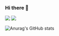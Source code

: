 ### Hi there 👋


<img src="https://img.shields.io/badge/java-007396?style=flat&logo=java&logoColor=FFCD11"/>
<img src="https://img.shields.io/badge/python-#3776AB?style=flat&logo=python&logoColor=#F7DF1E"/>



![Anurag's GitHub stats](https://github-readme-stats.vercel.app/api?username=RiverJu&show_icons=true&theme=radical)

